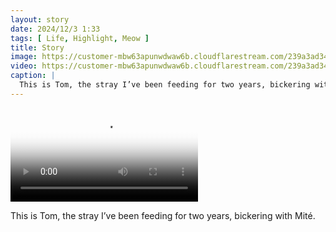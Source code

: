 ```yaml
---
layout: story
date: 2024/12/3 1:33
tags: [ Life, Highlight, Meow ]
title: Story
image: https://customer-mbw63apunwdwaw6b.cloudflarestream.com/239a3ad3497948c9ba1561f08272ab88/thumbnails/thumbnail.jpg
video: https://customer-mbw63apunwdwaw6b.cloudflarestream.com/239a3ad3497948c9ba1561f08272ab88/downloads/default.mp4
caption: |
  This is Tom, the stray I’ve been feeding for two years, bickering with Mité.
---
```



<video src='https://customer-mbw63apunwdwaw6b.cloudflarestream.com/239a3ad3497948c9ba1561f08272ab88/downloads/default.mp4' poster='https://customer-mbw63apunwdwaw6b.cloudflarestream.com/239a3ad3497948c9ba1561f08272ab88/thumbnails/thumbnail.jpg' aria-describedby='description'><!-- tracks --></video>

<div id='description'>This is Tom, the stray I’ve been feeding for two years, bickering with Mité.</div>

